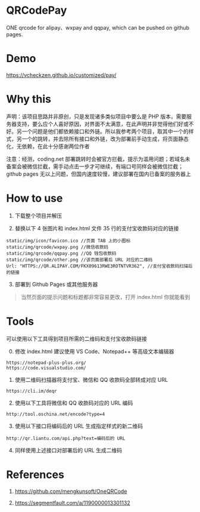 # QRCodePay
ONE qrcode for alipay、wxpay and qqpay, which can be pushed on github pages.

# Demo
https://vcheckzen.github.io/customized/pay/

# Why this
声明：该项目思路并非原创，只是发现诸多类似项目中要么是 PHP 版本，需要服务器支持，要么应个人喜好原因，对界面不太满意，在此声明并非觉得他们好或不好。另一个问题是他们都依赖接口和外链。所以我参考两个项目，取其中一个的样式，另一个的跳转，并去除所有接口和外链，改为部署前手动生成，将页面静态化，无依赖，在此十分感谢两位作者

注意：经测，coding.net 部署跳转时会被官方拦截，提示为滥用问题；若域名未备案会被微信拦截，需手动点击一步才可继续，有端口号同样会被微信拦截；github pages 无以上问题，但国内速度较慢，建议部署在国内已备案的服务器上

# How to use
1. 下载整个项目并解压

2. 替换以下 4 张图片和 index.html 文件 35 行的支付宝收款码对应的链接

```
static/img/icon/favicon.ico //页面 TAB 上的小图标
static/img/qrcode/wxpay.png //微信收款码
static/img/qrcode/qqpay.png //QQ 钱包收款码
static/img/qrcode/other.png //该页面部署后 URL 对应的二维码
Url: "HTTPS://QR.ALIPAY.COM/FKX09613RWE3ROTNTVR362", //支付宝收款码扫描后的链接
```

3. 部署到 Github Pages 或其他服务器

> 当然页面的提示问题和标题都非常容易更改，打开 index.html 你就能看到

# Tools
可以使用以下工具得到项目所需的二维码和支付宝收款码链接

0. 修改 index.html 建议使用 VS Code、Notepad++ 等高级文本编辑器

```
https://notepad-plus-plus.org/
https://code.visualstudio.com/
```

1. 使用二维码扫描器将支付宝、微信和 QQ 收款码全部转成对应 URL

```
https://cli.im/deqr
```

2. 使用以下工具将微信和 QQ 收款码对应的 URL 编码

```
http://tool.oschina.net/encode?type=4
```

3. 使用以下接口将编码后的 URL 生成指定样式的新二维码

```
http://qr.liantu.com/api.php?text=编码后的 URL
```
4. 同样使用上述接口对部署后的 URL 生成二维码

# References
1. https://github.com/mengkunsoft/OneQRCode

2. https://segmentfault.com/a/1190000013301132

